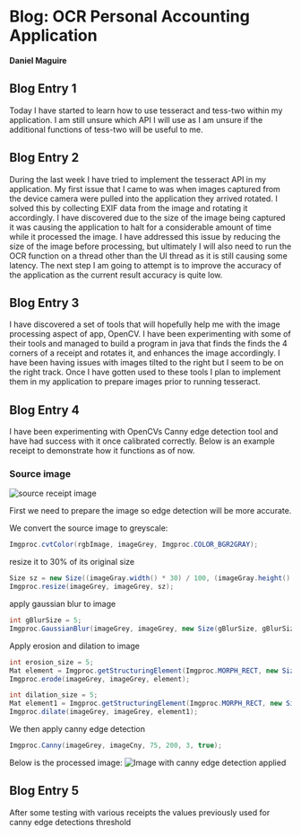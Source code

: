# Blog: OCR Personal Accounting Application

**Daniel Maguire**

## Blog Entry 1
Today I have started to learn how to use tesseract and tess-two within my application. I am still unsure which API I will use as I am unsure if the additional functions of tess-two will be useful to me.

## Blog Entry 2
During the last week I have tried to implement the tesseract API in my application.
My first issue that I came to was when images captured from the device camera were pulled into the application they arrived rotated. I solved this by collecting EXIF data from the image and rotating it accordingly.
I have discovered due to the size of the image being captured it was causing the application to halt for a considerable amount of time while it processed the image. I have addressed this issue by reducing the size of the image before processing, but ultimately I will also need to run the OCR function on a thread other than the UI thread as it is still causing some latency.
The next step I am going to attempt is to improve the accuracy of the application as the current result accuracy is quite low.

## Blog Entry 3
I have discovered a set of tools that will hopefully help me with the image processing aspect of app, OpenCV. I have been experimenting with some of their tools and managed to build a program in java that finds the finds the 4 corners of a receipt and rotates it, and enhances the image accordingly. I have been having issues with images tilted to the right but I seem to be on the right track.
Once I have gotten used to these tools I plan to implement them in my application to prepare images prior to running tesseract.

## Blog Entry 4
I have been experimenting with OpenCVs Canny edge detection tool and have had success with it once calibrated correctly. Below is an example receipt to demonstrate how it functions as of now.

### Source image
![source receipt image](https://gitlab.computing.dcu.ie/maguid28/2017-ca400-maguid28/raw/master/docs/blog/images/receipt4.jpg)

First we need to prepare the image so edge detection will be more accurate.

We convert the source image to greyscale:
```java
Imgproc.cvtColor(rgbImage, imageGrey, Imgproc.COLOR_BGR2GRAY);
```

resize it to 30% of its original size
```java
Size sz = new Size((imageGray.width() * 30) / 100, (imageGray.height() * 30) / 100);
Imgproc.resize(imageGrey, imageGrey, sz);
```

apply gaussian blur to image
```java
int gBlurSize = 5;
Imgproc.GaussianBlur(imageGrey, imageGrey, new Size(gBlurSize, gBlurSize), 0);
```

Apply erosion and dilation to image
```java
int erosion_size = 5;
Mat element = Imgproc.getStructuringElement(Imgproc.MORPH_RECT, new Size(erosion_size, erosion_size));
Imgproc.erode(imageGrey, imageGrey, element);

int dilation_size = 5;
Mat element1 = Imgproc.getStructuringElement(Imgproc.MORPH_RECT, new Size(dilation_size, dilation_size));
Imgproc.dilate(imageGrey, imageGrey, element1);
```

We then apply canny edge detection
```java
Imgproc.Canny(imageGrey, imageCny, 75, 200, 3, true);
```

Below is the processed image:
![Image with canny edge detection applied](https://gitlab.computing.dcu.ie/maguid28/2017-ca400-maguid28/raw/master/docs/blog/images/receipt4_canny.jpg)


## Blog Entry 5
After some testing with various receipts the values previously used for canny edge detections threshold
